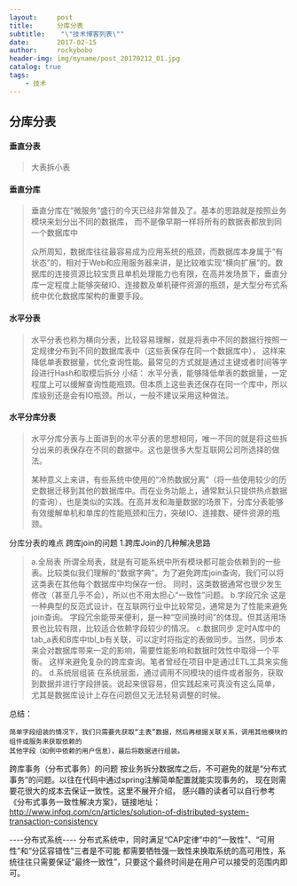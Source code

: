 ```yaml
---
layout:     post
title:      分库分表
subtitle:    "\"技术博客列表\""
date:       2017-02-15
author:     rockybobo
header-img: img/myname/post_20170212_01.jpg
catalog: true
tags:
    - 技术
---
```


## 分库分表

 #### 垂直分表

> 大表拆小表

#### 垂直分库

> 垂直分库在“微服务”盛行的今天已经非常普及了。基本的思路就是按照业务模块来划分出不同的数据库，
>  而不是像早期一样将所有的数据表都放到同一个数据库中
>
> 众所周知，数据库往往最容易成为应用系统的瓶颈，而数据库本身属于“有状态”的，相对于Web和应用服务器来讲，是比较难实现“横向扩展”的。数据库的连接资源比较宝贵且单机处理能力也有限，在高并发场景下，垂直分库一定程度上能够突破IO、连接数及单机硬件资源的瓶颈，是大型分布式系统中优化数据库架构的重要手段。

#### 水平分表

> 水平分表也称为横向分表，比较容易理解，就是将表中不同的数据行按照一定规律分布到不同的数据库表中（这些表保存在同一个数据库中），
>   这样来降低单表数据量，优化查询性能。最常见的方式就是通过主键或者时间等字段进行Hash和取模后拆分
> 小结：
>   水平分表，能够降低单表的数据量，一定程度上可以缓解查询性能瓶颈。但本质上这些表还保存在同一个库中，所以库级别还是会有IO瓶颈。所以，一般不建议采用这种做法。

#### 水平分库分表

> 水平分库分表与上面讲到的水平分表的思想相同，唯一不同的就是将这些拆分出来的表保存在不同的数据中。这也是很多大型互联网公司所选择的做法。 
>
> 
>
> 某种意义上来讲，有些系统中使用的“冷热数据分离”（将一些使用较少的历史数据迁移到其他的数据库中。而在业务功能上，通常默认只提供热点数据的查询），也是类似的实践。在高并发和海量数据的场景下，分库分表能够有效缓解单机和单库的性能瓶颈和压力，突破IO、连接数、硬件资源的瓶颈。

  

分库分表的难点
   跨库join的问题
   1.跨库Join的几种解决思路

> a.全局表
>    所谓全局表，就是有可能系统中所有模块都可能会依赖到的一些表。比较类似我们理解的“数据字典”。为了避免跨库join查询，我们可以将这类表在其他每个数据库中均保存一份。
>    同时，这类数据通常也很少发生修改（甚至几乎不会），所以也不用太担心“一致性”问题。
>  b.字段冗余
>    这是一种典型的反范式设计，在互联网行业中比较常见，通常是为了性能来避免join查询。
>    字段冗余能带来便利，是一种“空间换时间”的体现。但其适用场景也比较有限，比较适合依赖字段较少的情况。
>  c.数据同步
>    定时A库中的tab_a表和B库中tbl_b有关联，可以定时将指定的表做同步。当然，同步本来会对数据库带来一定的影响，需要性能影响和数据时效性中取得一个平衡。
>    这样来避免复杂的跨库查询。笔者曾经在项目中是通过ETL工具来实施的。
>  d.系统层组装
>    在系统层面，通过调用不同模块的组件或者服务，获取到数据并进行字段拼装。说起来很容易，但实践起来可真没有这么简单，
>    尤其是数据库设计上存在问题但又无法轻易调整的时候。



总结：

```
简单字段组装的情况下，我们只需要先获取“主表”数据，然后再根据关联关系，调用其他模块的组件或服务来获取依赖的
其他字段（如例中依赖的用户信息），最后将数据进行组装。
```

  跨库事务（分布式事务）的问题
   按业务拆分数据库之后，不可避免的就是“分布式事务”的问题。以往在代码中通过spring注解简单配置就能实现事务的，
   现在则需要花很大的成本去保证一致性。这里不展开介绍， 感兴趣的读者可以自行参考《分布式事务一致性解决方案》，链接地址： 
   http://www.infoq.com/cn/articles/solution-of-distributed-system-transaction-consistency

----分布式系统----
分布式系统中，同时满足“CAP定律”中的“一致性”、“可用性”和“分区容错性”三者是不可能
都需要牺牲强一致性来换取系统的高可用性，系统往往只需要保证“最终一致性”，只要这个最终时间是在用户可以接受的范围内即可。

